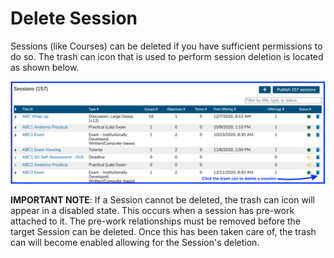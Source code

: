 # Delete Session

Sessions \(like Courses\) can be deleted if you have sufficient permissions to do so. The trash can icon that is used to perform session deletion is located as shown below. 

![](../../.gitbook/assets/del_session_1.png)

**IMPORTANT NOTE**:  If a Session cannot be deleted, the trash can icon will appear in a disabled state. This occurs when a session has pre-work attached to it. The pre-work relationships must be removed before the target Session can be deleted. Once this has been taken care of, the trash can will become enabled allowing for the Session's deletion.

